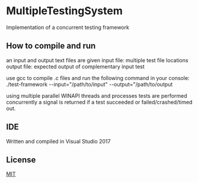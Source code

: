 # MultipleTestingSystem
Implementation of a concurrent testing framework

## How to compile and run
an input and output text files are given
input file: multiple test file locations
output file: expected output of complementary input test

use gcc to compile .c files and run the following command in your console:
./test-framework --input="/path/to/input" --output="/path/to/output

using multiple parallel WINAPI threads and processes tests are performed concurrently
a signal is returned if a test succeeded or failed/crashed/timed out.

## IDE
Written and compiled in Visual Studio 2017

## License
[MIT](https://choosealicense.com/licenses/mit/)
